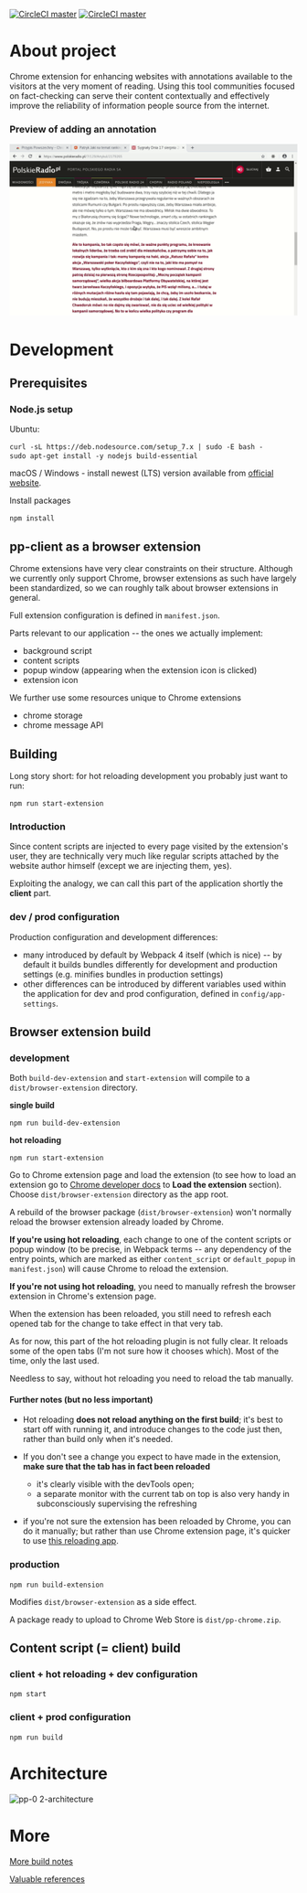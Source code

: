 [![CircleCI master](https://circleci.com/gh/PrzypisPowszechny/pp-client/tree/master.svg?style=shield)]()
[![CircleCI master](https://circleci.com/gh/PrzypisPowszechny/pp-client/tree/develop.svg?style=shield)]()

# About project

Chrome extension for enhancing websites with annotations available to the visitors at the very moment of reading. 
Using this tool communities focused on fact-checking can serve their content contextually and effectively improve 
the reliability of information people source from the internet.

### Preview of adding an annotation

![Extenion in action movie](./docs/adding-annotation-movie.gif)

# Development

## Prerequisites

### Node.js setup

Ubuntu:
```
curl -sL https://deb.nodesource.com/setup_7.x | sudo -E bash -
sudo apt-get install -y nodejs build-essential
```

macOS / Windows - install newest (LTS) version available from [official website](https://nodejs.org/en/).

Install packages

```
npm install
```

## pp-client as a browser extension

Chrome extensions have very clear constraints on their structure.
Although we currently only support Chrome, browser extensions as such have largely been standardized, so we can roughly talk about browser extensions in general.

Full extension configuration is defined in `manifest.json`.

Parts relevant to our application -- the ones we actually implement:

- background script
- content scripts
- popup window (appearing when the extension icon is clicked)
- extension icon

We further use some resources unique to Chrome extensions
- chrome storage
- chrome message API

## Building

Long story short: for hot reloading development you probably just want to run:
```
npm run start-extension
```

### Introduction

Since content scripts are injected to every page visited by the extension's user,
they are technically very much like regular scripts attached by the website author himself (except we are injecting them, yes).

Exploiting the analogy, we can call this part of the application shortly the **client** part.

### dev / prod configuration
Production configuration and development differences:
- many introduced by default by Webpack 4 itself (which is nice) -- by default it builds bundles differently for development and production settings
(e.g. minifies bundles in production settings)
- other differences can be introduced by different variables used within the application for dev and prod configuration,
 defined in `config/app-settings`.

## Browser extension build

### development
Both `build-dev-extension` and `start-extension` will compile to a `dist/browser-extension` directory.

**single build**

```
npm run build-dev-extension
```

**hot reloading**

```
npm run start-extension
```

Go to Chrome extension page and load the extension (to see how to load an extension go to [Chrome developer docs](https://developer.chrome.com/extensions/getstarted#unpacked)
to **Load the extension** section). Choose `dist/browser-extension` directory as the app root.

A rebuild of the browser package (`dist/browser-extension`) won't normally reload the browser extension already loaded by Chrome.

**If you're using hot reloading**, each change to one of the content scripts or popup window
(to be precise, in Webpack terms -- any dependency of the entry points,
which are marked as either `content_script` or `default_popup` in `manifest.json`) will cause Chrome to reload the extension.

**If you're not using hot reloading**, you need to manually refresh the browser extension in Chrome's extension page.

When the extension has been reloaded, you still need to refresh each opened tab for the change to take effect in that very tab.

As for now, this part of the hot reloading plugin is not fully clear.
It reloads some of the open tabs (I'm not sure how it chooses which).
Most of the time, only the last used.

Needless to say, without hot reloading you need to reload the tab manually.

#### Further notes (but no less important)
- Hot reloading **does not reload anything on the first build**; it's best to start off with running it,
and introduce changes to the code just then, rather than build only when it's needed.
- If you don't see a change you expect to have made in the extension,
**make sure that the tab has in fact been reloaded**
    - it's clearly visible with the devTools open;
    - a separate monitor with the current tab on top is also very handy in subconsciously supervising the refreshing

- if you're not sure the extension has been reloaded by Chrome, you can do it manually;
but rather than use Chrome extension page, it's quicker to use [this reloading app](https://chrome.google.com/webstore/detail/extensions-reloader/fimgfedafeadlieiabdeeaodndnlbhid).

### production
```
npm run build-extension
```
Modifies `dist/browser-extension` as a side effect.

A package ready to upload to Chrome Web Store is `dist/pp-chrome.zip`.

## Content script (= client) build


### client + hot reloading + dev configuration
```
npm start
```

### client + prod configuration
```
npm run build
```
# Architecture

![pp-0 2-architecture](https://user-images.githubusercontent.com/6314663/43015120-ddd489cc-8c4e-11e8-84da-2a5e9a374396.png)

# More

[More build notes](docs/build.md)

[Valuable references](docs/references.md)
